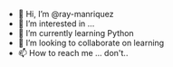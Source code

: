 - 👋 Hi, I’m @ray-manriquez
- 👀 I’m interested in ...
- 🌱 I’m currently learning Python
- 💞️ I’m looking to collaborate on learning
- 📫 How to reach me ...  don't..

<!---
ray-manriquez/ray-manriquez is a ✨ special ✨ repository because its `README.md` (this file) appears on your GitHub profile.
You can click the Preview link to take a look at your changes.
--->
